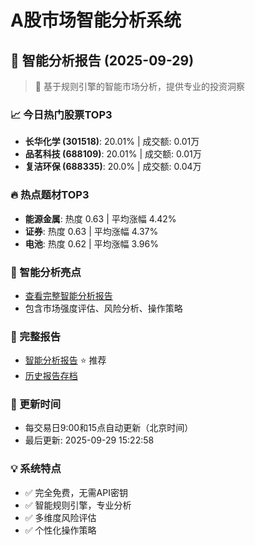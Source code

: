 # A股市场智能分析系统

## 🤖 智能分析报告 (2025-09-29)

> 🚀 基于规则引擎的智能市场分析，提供专业的投资洞察

### 📈 今日热门股票TOP3
- **长华化学 (301518)**: 20.01% | 成交额: 0.01万
- **品茗科技 (688109)**: 20.01% | 成交额: 0.01万
- **复洁环保 (688335)**: 20.0% | 成交额: 0.04万

### 🔥 热点题材TOP3
- **能源金属**: 热度 0.63 | 平均涨幅 4.42%
- **证券**: 热度 0.63 | 平均涨幅 4.37%
- **电池**: 热度 0.62 | 平均涨幅 3.96%

### 🤖 智能分析亮点
- [查看完整智能分析报告](reports/enhanced_report_2025-09-29.md)
- 包含市场强度评估、风险分析、操作策略

### 📄 完整报告
- [智能分析报告](reports/enhanced_report_2025-09-29.md) ⭐ 推荐
- [历史报告存档](reports/)

### 🔄 更新时间
- 每交易日9:00和15点自动更新（北京时间）
- 最后更新: 2025-09-29 15:22:58

### 💡 系统特点
- ✅ 完全免费，无需API密钥
- ✅ 智能规则引擎，专业分析
- ✅ 多维度风险评估
- ✅ 个性化操作策略
